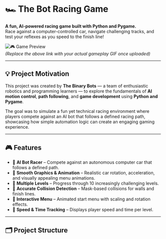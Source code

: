 # 🏎️ The Bot Racing Game

**A fun, AI-powered racing game built with Python and Pygame.**  
Race against a computer-controlled car, navigate challenging tracks, and test your reflexes as you speed to the finish line!  

![🎮 Game Preview](https://github.com/iamghimirebishal/Bot-Racing-Game/assets/preview.gif)  
*_(Replace the above link with your actual gameplay GIF once uploaded)_*

---

## 💡 Project Motivation

This project was created by **The Binary Bots** — a team of enthusiastic robotics and programming learners — to explore the fundamentals of **AI motion control**, **path following**, and **game development** using **Python and Pygame**.  

The goal was to simulate a fun yet technical racing environment where players compete against an AI bot that follows a defined racing path, showcasing how simple automation logic can create an engaging gaming experience.

---

## 🎮 Features

- 🧠 **AI Bot Racer** – Compete against an autonomous computer car that follows a defined path.  
- 🎨 **Smooth Graphics & Animation** – Realistic car rotation, acceleration, and visually appealing menu animations.  
- 🚦 **Multiple Levels** – Progress through 10 increasingly challenging levels.  
- 🧩 **Accurate Collision Detection** – Mask-based collisions for walls and finish lines.  
- 🎵 **Interactive Menu** – Animated start menu with scaling and rotation effects.  
- 💨 **Speed & Time Tracking** – Displays player speed and time per level.  

---

## 🗂️ Project Structure

